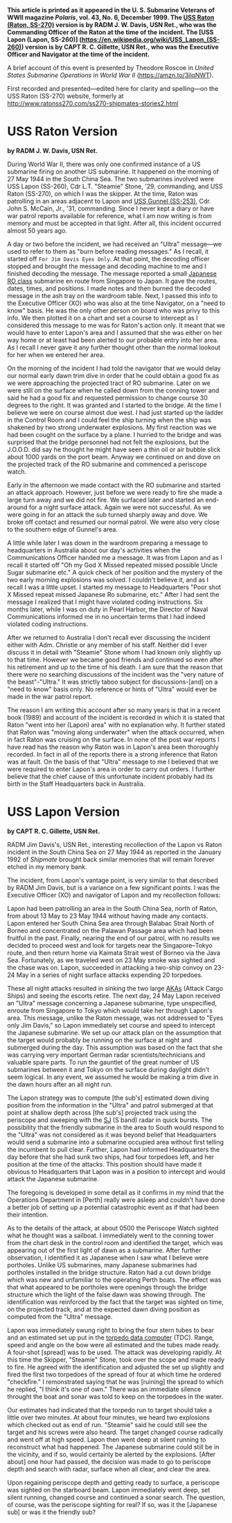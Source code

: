 **This article is printed as it appeared in the U. S. Submarine Veterans of WWII magazine _Polaris_, vol. 43, No. 6, December 1999. The [USS Raton (Raton, SS-270)](https://en.wikipedia.org/wiki/USS_Raton) version is by RADM J. W. Davis, USN Ret., who was the Commanding Officer of the Raton at the time of the incident. The [USS Lapon (Lapon, SS-260)] (https://en.wikipedia.org/wiki/USS_Lapon_(SS-260)) version is by CAPT R. C. Gillette, USN Ret., who was the Executive Officer and Navigator at the time of the incident.**

A brief account of this event is presented by Theodore Roscoe in _United States Submarine Operations in World War II_ (https://amzn.to/3ilqNWT).

First recorded and presented—edited here for clarity and spelling—on the USS Raton (SS-270) website, formerly at http://www.ratonss270.com/ss270-shipmates-stories2.html

# USS Raton Version

**by RADM J. W. Davis, USN Ret.**

During World War II, there was only one confirmed instance of a US submarine firing on another US submarine. It happened on the morning of 27 May 1944 in the South China Sea. The two submarines involved were USS Lapon (SS-260), Cdr L.T. "Steamie" Stone, '29, commanding, and USS Raton (SS-270), on which I was the skipper. At the time, Raton was patrolling in an areas adjacent to Lapon and [USS Gunnel (SS-253)](https://en.wikipedia.org/wiki/USS_Gunnel), Cdr. John S. McCain, Jr., '31, commanding. Since I never kept a diary or have war patrol reports available for reference, what I am now writing is from memory and must be accepted in that light. After all, this incident occurred almost 50 years ago.

A day or two before the incident, we had received an "Ultra" message—we used to refer to them as "burn before reading messages." As I recall, it started off `For Jim Davis Eyes Only`. At that point, the decoding officer stopped and brought the message and decoding machine to me and I finished decoding the message. The message reported a small [Japanese RO class](https://en.wikipedia.org/wiki/Ro-100-class_submarine) submarine en route from Singapore to Japan. It gave the routes, dates, times, and positions. I made notes and then burned the decoded message in the ash tray on the wardroom table. Next, I passed this info to the Executive Officer (XO) who was also at the time Navigator, on a "need to know" basis. He was the only other person on board who was privy to this info. We then plotted it on a chart and set a course to intercept as I considered this message to me was for Raton's action only. It meant that we would have to enter Lapon's area and I assumed that she was either on her way home or at least had been alerted to our probable entry into her area. As I recall I never gave it any further thought other than the normal lookout for her when we entered her area.

On the morning of the incident I had told the navigator that we would delay our normal early dawn trim dive in order that he could obtain a good fix as we were approaching the projected tract of RO submarine. Later on we were still on the surface when he called down from the conning tower and said he had a good fix and requested permission to change course 30 degrees to the right. It was granted and I started to the bridge. At the time I believe we were on course almost due west. I had just started up the ladder in the Control Room and I could feel the ship turning when the ship was shakened by two strong underwater explosions. My first reaction was we had been cought on the surface by a plane. I hurried to the bridge and was surprised that the bridge personnel had not felt the explosions, but the J.O.O.D. did say he thought he might have seen a thin oil or air bubble slick about 1000 yards on the port beam. Anyway we continued on and dove on the projected track of the RO submarine and commenced a periscope watch.

Early in the afternoon we made contact with the RO submarine and started an attack approach. However, just before we were ready to fire she made a large turn away and we did not fire. We surfaced later and started an end-around for a night surface attack. Again we were not successful. As we were going in for an attack the sub turned sharply away and dove. We broke off contact and resumed our normal patrol. We were also very close to the southern edge of Gunnel's area.

A little while later I was down in the wardroom preparing a message to headquarters in Australia about our day's activities when the Communications Officer handed me a message. It was from Lapon and as I recall it started off "Oh my God X Missed repeated missed possible Uncle Sugar submarine etc." A quick check of her position and the mystery of the two early morning explosions was solved. I couldn't believe it, and as I recall I was a little upset. I started my message to Headquarters "Poor shot X Missed repeat missed Japanese Ro submarine, etc." After I had sent the message I realized that I might have violated coding instructions. Six months later, while I was on duty in Pearl Harbor, the Director of Naval Communications informed me in no uncertain terms that I had indeed violated coding instructions.

After we returned to Australia I don't recall ever discussing the incident either with Adm. Christie or any member of his staff. Neither did I ever discuss it in detail with "Steamie" Stone whom I had known only slightly up to that time. However we became good friends and continued so even after his retirement and up to the time of his death. I am sure that the reason that there were no searching discussions of the incident was the "very nature of the beast"-"Ultra." It was strictly taboo subject for discussions-[and] on a "need to know" basis only. No reference or hints of "Ultra" would ever be made in the war patrol report.

The reason I am writing this account after so many years is that in a recent book (1989) and account of the incident is recorded in which it is stated that Raton "went into her (Lapon) area" with no explanation why. It further stated that Raton was "moving along underwater" when the attack occurred, when in fact Raton was cruising on the surface. In none of the post war reports I have read has the reason why Raton was in Lapon's area been thoroughly recorded. In fact in all of the reports there is a strong inference that Raton was at fault. On the basis of that "Ultra" message to me I believed that we were required to enter Lapon's area in order to carry out orders. I further believe that the chief cause of this unfortunate incident probably had its birth in the Staff Headquarters back in Australia.


# USS Lapon Version

**by CAPT R. C. Gillette, USN Ret.**

RADM Jim Davis's, USN Ret., interesting recollection of the Lapon vs Raton incident in the South China Sea on 27 May 1944 as reported in the January 1992 of _Shipmate_ brought back similar memories that will remain forever etched in my memory bank.

The incident, from Lapon's vantage point, is very similar to that described by RADM Jim Davis, but is a variance on a few significant points. I was the Executive Officer (XO) and navigator of Lapon and my recollection follows:

Lapon had been patrolling an area in the South China Sea, north of Raton, from about 13 May to 23 May 1944 without having made any contacts. Lapon entered her South China Sea area through Balabac Strait North of Borneo and concentrated on the Palawan Passage area which had been fruitful in the past. Finally, nearing the end of our patrol, with no results we decided to proceed west and look for targets near the Singapore&#8211;Tokyo route, and then return home via Kaimata Strait west of Borneo via the Java Sea. Fortunately, as we traveled west on 23 May smoke was sighted and the chase was on. Lapon, succeeded in attacking a two-ship convoy on 23-24 May in a series of night surface attacks expending 20 torpedoes. 

These all night attacks resulted in sinking the two large [AKAs](https://en.wikipedia.org/wiki/Amphibious_cargo_ship) (Attack Cargo Ships) and seeing the escorts retire. The next day, 24 May Lapon received an "Ultra" message concerning a Japanese submarine, type unspecified, enroute from Singapore to Tokyo which would take her through Lapon's area. This message, unlike the Raton message, was not addressed to "Eyes only Jim Davis," so Lapon immediately set course and speed to intercept the Japanese submarine. We set up our attack plan on the assumption that the target would probably be running on the surface at night and submerged during the day. This assumption was based on the fact that she was carrying very important German radar scientists/technicians and valuable spare parts. To run the gauntlet of the great number of US submarines between it and Tokyo on the surface during daylight didn't seem logical. In any event, we assumed he would be making a trim dive in the dawn hours after an all night run.

The Lapon strategy was to compute [the sub's] estimated down diving position from the information in the "Ultra" and patrol submerged at that point at shallow depth across [the sub's] projected track using the periscope and sweeping with the [SJ](https://en.wikipedia.org/wiki/SJ_radar) (S band) radar in quick bursts. The possibility that the friendly submarine in the area to South would respond to the "Ultra" was not considered as it was beyond belief that Headquarters would send a submarine into a submarine occupied area without first telling the incumbent to pull clear. Further, Lapon had informed Headquarters the day before that she had sunk two ships, had four torpedoes left, and her position at the time of the attacks. This position should have made it obvious to Headquarters that Lapon was in a position to intercept and would attack the Japanese submarine.

The foregoing is developed in some detail as it confirms in my mind that the Operations Department in [Perth] really were asleep and couldn't have done a better job of setting up a potential catastrophic event as if that had been their intention.

As to the details of the attack, at about 0500 the Periscope Watch sighted what he thought was a sailboat. I immediately went to the conning tower from the chart desk in the control room and identified the target, which was appearing out of the first light of dawn as a submarine. After further observation, I identified it as Japanese when I saw what I believe were portholes. Unlike US submarines, many Japanese submarines had portholes installed in the bridge structure. Raton had a cut down bridge which was new and unfamiliar to the operating Perth boats. The effect was that what appeared to be portholes were openings through the bridge structure which the light of the false dawn was showing through. The identification was reinforced by the fact that the target was sighted on time, on the projected track, and at the expected dawn diving position as computed from the "Ultra" message.

Lapon was immediately swung right to bring the four stern tubes to bear and an estimated set up put in the [torpedo data computer](https://en.wikipedia.org/wiki/Torpedo_Data_Computer) (TDC). Range, speed and angle on the bow were all estimated and the tubes made ready. A four-shot [spread] was to be used. The attack was developing rapidly. At this time the Skipper, "Steamie" Stone, took over the scope and made ready to fire. He agreed with the identification and adjusted the set up slightly and fired the first two torpedoes of the spread of four at which time he ordered "checkfire." I remonstrated saying that he was [ruining] the spread to which he replied, "I think it's one of own." There was an immediate silence throught the boat and sonar was told to keep on the torpedoes in the water. 

Our estimates had indicated that the torpedo run to target should take a little over two minutes. At about four minutes, we heard two explosions which checked out as end of run. "Steamie" said he could still see the target and his screws were also heard. The target changed course radically and went off at high speed. Lapon then went deep at silent running to reconstruct what had happened. The Japanese submarine could still be in the vicinity, and if so, would certainly be alerted by the explosions. [After about] one hour had passed, the decision was made to go to periscope depth and search with radar, surface when all clear, and clear the area.

Upon regaining periscope depth and getting ready to surface, a periscope was sighted on the starboard beam. Lapon immediately went deep, set silent running, changed course and continued a sonar search. The question, of course, was the periscope sighting for real? If so, was it the [Japanese sub] or was it the friendly sub?
